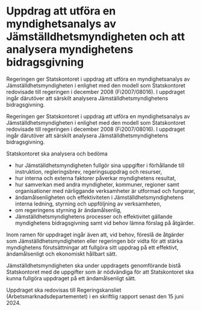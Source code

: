 # Uppdrag att utföra en myndighetsanalys av Jämställdhetsmyndigheten och att analysera myndighetens bidragsgivning

Regeringen ger Statskontoret i uppdrag att utföra en myndighetsanalys av Jämställdhetsmyndigheten i enlighet med den modell som Statskontoret redovisade till regeringen i december 2008 (Fi2007/08016). I uppdraget ingår därutöver att särskilt analysera Jämställdhetsmyndighetens bidragsgivning.

Regeringen ger Statskontoret i uppdrag att utföra en myndighetsanalys av Jämställdhetsmyndigheten i enlighet med den modell som Statskontoret redovisade till regeringen i december 2008 (Fi2007/08016). I uppdraget ingår därutöver att särskilt analysera Jämställdhetsmyndighetens bidragsgivning.

Statskontoret ska analysera och bedöma

* hur Jämställdhetsmyndigheten fullgör sina uppgifter i förhållande till instruktion, regleringsbrev, regeringsuppdrag och resurser,
* hur interna och externa faktorer påverkar myndighetens resultat,
* hur samverkan med andra myndigheter, kommuner, regioner samt organisationer med närliggande verksamheter är utformad och fungerar,
* ändamålsenligheten och effektiviteten i Jämställdhetsmyndighetens interna ledning, styrning och uppföljning av verksamheten,
* om regeringens styrning är ändamålsenlig,
* Jämställdhetsmyndighetens processer och effektivitet gällande myndighetens bidragsgivning samt vid behov lämna förslag på åtgärder.

Inom ramen för uppdraget ingår även att, vid behov, föreslå de åtgärder som Jämställdhetsmyndigheten eller regeringen bör vidta för att stärka myndighetens förutsättningar att fullgöra sitt uppdrag på ett effektivt, ändamålsenligt och ekonomiskt hållbart sätt.

Jämställdhetsmyndigheten ska under uppdragets genomförande bistå Statskontoret med de uppgifter som är nödvändiga för att Statskontoret ska kunna fullgöra uppdraget på ett ändamålsenligt sätt.

Uppdraget ska redovisas till Regeringskansliet (Arbetsmarknadsdepartementet) i en skriftlig rapport senast den 15 juni 2024.

